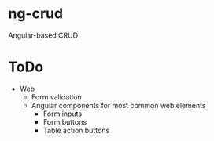 # ng-crud
Angular-based CRUD

ToDo
====

- Web
  - Form validation
  - Angular components for most common web elements
    - Form inputs
    - Form buttons
    - Table action buttons

